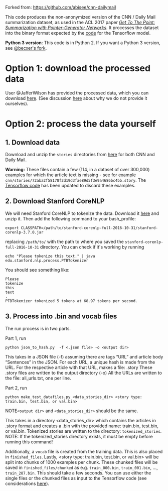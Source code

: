Forked from: https://github.com/abisee/cnn-dailymail


This code produces the non-anonymized version of the CNN / Daily Mail summarization dataset, as used in the ACL 2017 paper *[Get To The Point: Summarization with Pointer-Generator Networks](https://arxiv.org/pdf/1704.04368.pdf)*. It processes the dataset into the binary format expected by the [code](https://github.com/abisee/pointer-generator) for the Tensorflow model.

**Python 3 version**: This code is in Python 2. If you want a Python 3 version, see [@becxer's fork](https://github.com/becxer/cnn-dailymail/).

# Option 1: download the processed data
User @JafferWilson has provided the processed data, which you can download [here](https://github.com/JafferWilson/Process-Data-of-CNN-DailyMail). (See discussion [here](https://github.com/abisee/cnn-dailymail/issues/9) about why we do not provide it ourselves).

# Option 2: process the data yourself

## 1. Download data
Download and unzip the `stories` directories from [here](http://cs.nyu.edu/~kcho/DMQA/) for both CNN and Daily Mail. 

**Warning:** These files contain a few (114, in a dataset of over 300,000) examples for which the article text is missing - see for example `cnn/stories/72aba2f58178f2d19d3fae89d5f3e9a4686bc4bb.story`. The [Tensorflow code](https://github.com/abisee/pointer-generator) has been updated to discard these examples.

## 2. Download Stanford CoreNLP
We will need Stanford CoreNLP to tokenize the data. Download it [here](https://stanfordnlp.github.io/CoreNLP/) and unzip it. Then add the following command to your bash_profile:
```
export CLASSPATH=/path/to/stanford-corenlp-full-2016-10-31/stanford-corenlp-3.7.0.jar
```
replacing `/path/to/` with the path to where you saved the `stanford-corenlp-full-2016-10-31` directory. You can check if it's working by running
```
echo "Please tokenize this text." | java edu.stanford.nlp.process.PTBTokenizer
```
You should see something like:
```
Please
tokenize
this
text
.
PTBTokenizer tokenized 5 tokens at 68.97 tokens per second.
```
## 3. Process into .bin and vocab files
The run process is in two parts.

Part 1, run
```
python json_to_hash.py  -f <.json file> -o <output dir>
```

This takes in a JSON file (-f) assuming there are tags “URL” and article body “Sentences” in the JSON.
For each URL, a unique hash is made from the URL. 
For the respective article with that URL, makes a file: <hash>.story
These .story files are written to the output directory (-o)
All the URLs are written to the file: all_urls.txt, one per line.

Part 2, run

```
python make_test_datafiles.py <data_stories_dir> <story type: train.bin, test.bin, or val.bin>
```
NOTE`<output dir>` and `<data_stories_dir>` should be the same.

This takes in a directory <data_stories_dir> which contains the articles in <hash>.story format and creates a .bin with the provided name: train.bin, test.bin, or val.bin.
Tokenized stories are written to the directory: `tokenized_stories`.
NOTE: If the tokenized_stories directory exists, it must be empty before running this command!

Additionally, a `vocab` file is created from the training data. This is also placed in `finished_files`.
Lastly, <story type: train.bin, test.bin, or val.bin> will be split into chunks of 1000 examples per chunk. These chunked files will be saved in `finished_files/chunked` as e.g. `train_000.bin`, `train_001.bin`, ..., `train_287.bin`. This should take a few seconds. You can use either the single files or the chunked files as input to the Tensorflow code (see considerations [here](https://github.com/abisee/cnn-dailymail/issues/3)).
